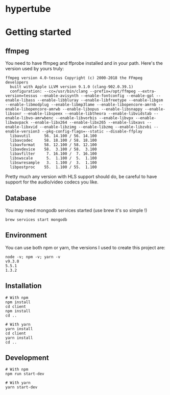 # hypertube

# Getting started

## ffmpeg

You need to have ffmpeg and ffprobe installed and in your path. Here's the version used by yours truly: 

```
ffmpeg version 4.0-tessus Copyright (c) 2000-2018 the FFmpeg developers
  built with Apple LLVM version 9.1.0 (clang-902.0.39.1)
  configuration: --cc=/usr/bin/clang --prefix=/opt/ffmpeg --extra-version=tessus --enable-avisynth --enable-fontconfig --enable-gpl --enable-libass --enable-libbluray --enable-libfreetype --enable-libgsm --enable-libmodplug --enable-libmp3lame --enable-libopencore-amrnb --enable-libopencore-amrwb --enable-libopus --enable-libsnappy --enable-libsoxr --enable-libspeex --enable-libtheora --enable-libvidstab --enable-libvo-amrwbenc --enable-libvorbis --enable-libvpx --enable-libwavpack --enable-libx264 --enable-libx265 --enable-libxavs --enable-libxvid --enable-libzimg --enable-libzmq --enable-libzvbi --enable-version3 --pkg-config-flags=--static --disable-ffplay
  libavutil      56. 14.100 / 56. 14.100
  libavcodec     58. 18.100 / 58. 18.100
  libavformat    58. 12.100 / 58. 12.100
  libavdevice    58.  3.100 / 58.  3.100
  libavfilter     7. 16.100 /  7. 16.100
  libswscale      5.  1.100 /  5.  1.100
  libswresample   3.  1.100 /  3.  1.100
  libpostproc    55.  1.100 / 55.  1.100
```

Pretty much any version with HLS support should do, be careful to have support for the audio/video codecs you like.

## Database
You may need mongodb services started (use brew it's so simple !)
```
brew services start mongodb
```

## Environment
You can use both npm or yarn, the versions I used to create this project are:
```
node -v; npm -v; yarn -v
v9.3.0
5.5.1
1.3.2
```

## Installation

```
# With npm
npm install
cd client
npm install
cd ..

# With yarn
yarn install
cd client
yarn install
cd ..
```

## Development

```
# With npm
npm run start-dev

# With yarn
yarn start-dev
```
